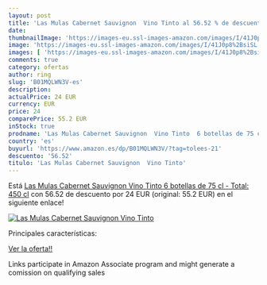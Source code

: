 ```yaml
---
layout: post
title: 'Las Mulas Cabernet Sauvignon  Vino Tinto al 56.52 % de descuento'
date: 
thumbnailImage: 'https://images-eu.ssl-images-amazon.com/images/I/41J0p8%2BsiSL._SL200_.jpg'
image: 'https://images-eu.ssl-images-amazon.com/images/I/41J0p8%2BsiSL._SL200_.jpg'
images: [ 'https://images-eu.ssl-images-amazon.com/images/I/41J0p8%2BsiSL._SL200_.jpg' ]
comments: true
category: ofertas
author: ring
slug: 'B01MQLWN3V-es'
description:
actualPrice: 24 EUR
currency: EUR
price: 24
comparePrice: 55.2 EUR
inStock: true
prodname: 'Las Mulas Cabernet Sauvignon  Vino Tinto  6 botellas de 75 cl - Total: 450 cl'
country: 'es'
buyurl: 'https://www.amazon.es/dp/B01MQLWN3V/?tag=tolees-21'
descuento: '56.52'
titulo: 'Las Mulas Cabernet Sauvignon  Vino Tinto'
---
```


Está [Las Mulas Cabernet Sauvignon  Vino Tinto  6 botellas de 75 cl - Total: 450 cl](https://www.amazon.es/dp/B01MQLWN3V/?tag=tolees-21) con 56.52 de descuento por 24 EUR (original: 55.2 EUR) en el siguiente enlace!

[![Las Mulas Cabernet Sauvignon  Vino Tinto](https://images-eu.ssl-images-amazon.com/images/I/41J0p8%2BsiSL._SL200_.jpg)](https://www.amazon.es/dp/B01MQLWN3V/?tag=tolees-21)

Principales características:


[Ver la oferta!!](https://www.amazon.es/dp/B01MQLWN3V/?tag=tolees-21)

Links participate in Amazon Associate program and might generate a comission on qualifying sales


